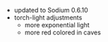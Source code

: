 - updated to Sodium 0.6.10
- torch-light adjustments
  - more exponential light
  - more red colored in caves